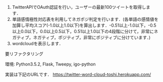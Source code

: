 1. TwitterAPIでOAuth認証を行い，ユーザーの最新100ツイートを取得します．
2. 単語感情極性対応表を利用してネガポジ判定を行います．(各単語の感情値を加算し平均スコア(-1.0以上1.0以下)を算出します．-0.51以上-1.0以下，-0.5以上0.0以下，0.0以上0.5以下，0.51以上1.0以下の4段階に分けて，非常にネガティブ，ネガティブ，ポジティブ，非常にポジティブに分けています．)
3. wordcloudを表示します．

要リファクタリング

環境: Python3.5.2, Flask, Tweepy, igo-python

実装は下記のURLです．
https://twitter-word-cloud-toshi.herokuapp.com/
